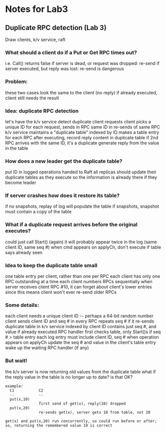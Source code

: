 # Notes for Lab3

## Duplicate RPC detection (Lab 3)

Draw clients, k/v service, raft

### What should a client do if a Put or Get RPC times out?
  i.e. Call() returns false
  if server is dead, or request was dropped: re-send
  if server executed, but reply was lost: re-send is dangerous

### Problem:
  these two cases look the same to the client (no reply)
  if already executed, client still needs the result

### Idea: duplicate RPC detection
  let's have the k/v service detect duplicate client requests
  client picks a unique ID for each request, sends in RPC
    same ID in re-sends of same RPC
  k/v service maintains a "duplicate table" indexed by ID
  makes a table entry for each RPC
    after executing, record reply content in duplicate table
  if 2nd RPC arrives with the same ID, it's a duplicate
    generate reply from the value in the table

### How does a new leader get the duplicate table?
  put ID in logged operations handed to Raft
  all replicas should update their duplicate tables as they execute
  so the information is already there if they become leader

### If server crashes how does it restore its table?
  if no snapshots, replay of log will populate the table
  if snapshots, snapshot must contain a copy of the table

### What if a duplicate request arrives before the original executes?
  could just call Start() (again)
  it will probably appear twice in the log (same client ID, same seq #)
  when cmd appears on applyCh, don't execute if table says already seen

### Idea to keep the duplicate table small
  one table entry per client, rather than one per RPC
  each client has only one RPC outstanding at a time
  each client numbers RPCs sequentially
  when server receives client RPC #10,
    it can forget about client's lower entries
    since this means client won't ever re-send older RPCs

### Some details:
  each client needs a unique client ID -- perhaps a 64-bit random number
  client sends client ID and seq # in every RPC
    repeats seq # if it re-sends
  duplicate table in k/v service indexed by client ID
    contains just seq #, and value if already executed
  RPC handler first checks table, only Start()s if seq # > table entry
  each log entry must include client ID, seq #
  when operation appears on applyCh
    update the seq # and value in the client's table entry
    wake up the waiting RPC handler (if any)

### But wait!
  the k/v server is now returning old values from the duplicate table
  what if the reply value in the table is no longer up to date?
  is that OK?

```
example:
  C1           C2
  --           --
  put(x,10)
               first send of get(x), reply(10) dropped
  put(x,20)
               re-sends get(x), server gets 10 from table, not 20

get(x) and put(x,20) run concurrently, so could run before or after;
so, returning the remembered value 10 is correct
```